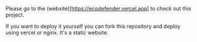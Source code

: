 Please go to the (website)[https://ecodefender.vercel.app] to check out this project.

If you want to deploy it yourself you can fork this repository and deploy using vercel or nginx. It's a static website.